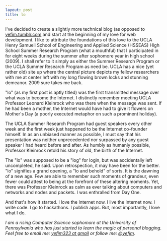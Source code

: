 ```yaml
---
layout: post
title: lo
---
```


I've decided to create a slightly more technical blog (as opposed to [yefim.tumblr.com](http://yefim.tumblr.com/) and start at the beginning of my love for web development. I like to attribute the foundations of this love to the UCLA Henry Samueli School of Engineering and Applied Science (HSSEAS) High School Summer Research Program (what a mouthful) that I participated in for eight weeks during the summer after sophomore year in high school (2009). I shall refer to it simply as either the Summer Research Program or the UCLA Summer Research Program as need be. UCLA has a nice (yet rather old) site up where the central picture depicts my fellow researchers with me at center left with my long flowing brown locks and stunning demeanor. 2009 sure takes me back.

"lo" (as my first post is aptly titled) was the first transmitted message over what was to become the Internet. I distinctly remember meeting UCLA Professor Leonard Kleinrock who was there when the message was sent. If he had been a mother, the Internet would have had to give it flowers on Mother's Day (a poorly executed metaphor on such a prominent holiday).

The UCLA Summer Research Program had guest speakers every other week and the first week just happened to be the Internet co-founder himself. In as an unbiased manner as possible, I must say that his presentation was neither unprecedented nor surpassed by any guest speaker I had heard before and after. As humbly as humanly possible, Professor Kleinrock retold his story of old, the birth of the Internet.

The "lo" was supposed to be a "log" for login, but was accidentally left uncompleted, he said. Upon retrospection, it may have been for the better. "lo" signifies a grand opening, a "lo and behold" of sorts. It is the dawning of a new age. Few are able to remember such moments of grandeur, even fewer could attest to being at the forefront of these altering moments. Yet, there was Professor Kleinrock as calm as ever talking about computers and networks and nodes and packets. I was enthralled from Day One.

And that's how it started. I love the Internet now. I live the Internet now. I write code. I go to hackathons. I publish apps. But, most importantly, I love what I do.

_I am a rising Computer Science sophomore at the University of Pennsylvania who has just started to learn the magic of personal blogging. Feel free to email me: [yefim323 at gmail](mailto:yefim323@gmail.com) or follow me: [@yefim](https://twitter.com/yefim)._
